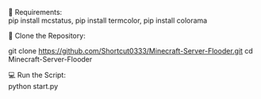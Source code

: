 🧰 Requirements:  
pip install mcstatus, 
pip install termcolor, 
pip install colorama

🤖 Clone the Repository:  

git clone https://github.com/Shortcut0333/Minecraft-Server-Flooder.git
cd Minecraft-Server-Flooder

💻 Run the Script:  
python start.py
